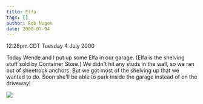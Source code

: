 ```yaml
---
title: Elfa
tags: []
author: Rob Nugen
date: 2000-07-04
---
```


<title></title>
<p class=date>12:28pm CDT Tuesday 4 July 2000</p>

<p>Today Wende and I put up some Elfa in our garage.  (Elfa is the
shelving stuff sold by Container Store.)  We didn't hit any studs in
the wall, so we ran out of sheetrock anchors.  But we got most of the
shelving up that we wanted to do.  Soon she'll be able to park inside
the garage instead of on the driveway!

<p><img src='/images/rob/wL-ROB.gif'>
